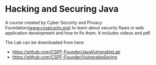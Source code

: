 # Hacking and Securing Java

A course created by Cyber Security and Privacy Foundation(www.cysecurity.org) to learn about security flaws in web application development and how to fix them.  It includes videos and pdf.

The Lab can be downloaded from here:
* https://github.com/CSPF-Founder/JavaVulnerableLab
* https://github.com/CSPF-Founder/VulnerableSpring

